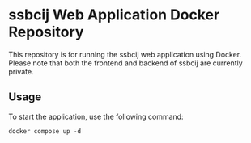 # ssbcij Web Application Docker Repository

This repository is for running the ssbcij web application using Docker. Please note that both the frontend and backend of ssbcij are currently private.

## Usage

To start the application, use the following command:
```
docker compose up -d